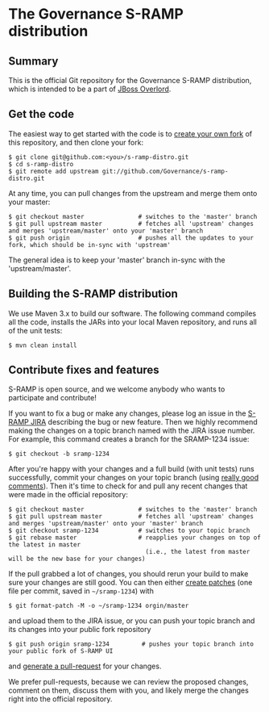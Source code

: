 # The Governance S-RAMP distribution

## Summary

This is the official Git repository for the Governance S-RAMP distribution, which is intended to be a part of [JBoss Overlord](http://www.jboss.org/overlord).

## Get the code

The easiest way to get started with the code is to [create your own fork](http://help.github.com/forking/) of this repository, and then clone your fork:

	$ git clone git@github.com:<you>/s-ramp-distro.git
	$ cd s-ramp-distro
	$ git remote add upstream git://github.com/Governance/s-ramp-distro.git

At any time, you can pull changes from the upstream and merge them onto your master:

	$ git checkout master               # switches to the 'master' branch
	$ git pull upstream master          # fetches all 'upstream' changes and merges 'upstream/master' onto your 'master' branch
	$ git push origin                   # pushes all the updates to your fork, which should be in-sync with 'upstream'

The general idea is to keep your 'master' branch in-sync with the 'upstream/master'.

## Building the S-RAMP distribution

We use Maven 3.x to build our software. The following command compiles all the code, installs the JARs into your local Maven repository, and runs all of the unit tests:

	$ mvn clean install

## Contribute fixes and features

S-RAMP is open source, and we welcome anybody who wants to participate and contribute!

If you want to fix a bug or make any changes, please log an issue in the [S-RAMP JIRA](http://issues.jboss.org/browse/SRAMP) describing the bug
or new feature. Then we highly recommend making the changes on a topic branch named with the JIRA issue number. For example, this command creates
a branch for the SRAMP-1234 issue:

	$ git checkout -b sramp-1234

After you're happy with your changes and a full build (with unit tests) runs successfully, commit your changes on your topic branch
(using [really good comments](http://community.jboss.org/wiki/OverlordDevelopmentGuidelines#Commits)). Then it's time to check for
and pull any recent changes that were made in the official repository:

	$ git checkout master               # switches to the 'master' branch
	$ git pull upstream master          # fetches all 'upstream' changes and merges 'upstream/master' onto your 'master' branch
	$ git checkout sramp-1234           # switches to your topic branch
	$ git rebase master                 # reapplies your changes on top of the latest in master
	                                      (i.e., the latest from master will be the new base for your changes)

If the pull grabbed a lot of changes, you should rerun your build to make sure your changes are still good.
You can then either [create patches](http://progit.org/book/ch5-2.html) (one file per commit, saved in `~/sramp-1234`) with 

	$ git format-patch -M -o ~/sramp-1234 orgin/master

and upload them to the JIRA issue, or you can push your topic branch and its changes into your public fork repository

	$ git push origin sramp-1234         # pushes your topic branch into your public fork of S-RAMP UI

and [generate a pull-request](http://help.github.com/pull-requests/) for your changes. 

We prefer pull-requests, because we can review the proposed changes, comment on them,
discuss them with you, and likely merge the changes right into the official repository.